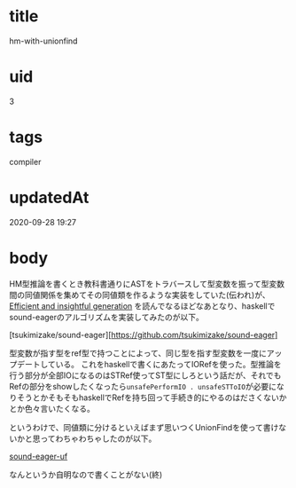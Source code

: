 # title
hm-with-unionfind
# uid
3
# tags
compiler
# updatedAt
2020-09-28 19:27
# body

HM型推論を書くとき教科書通りにASTをトラバースして型変数を振って型変数間の同値関係を集めてその同値類を作るような実装をしていた(伝われ)が、
[Efficient and insightful generation](http://okmij.org/ftp/ML/generalization.html#gen-mismanagement)
を読んでなるほどなあとなり、haskellでsound-eagerのアルゴリズムを実装してみたのが以下。

[tsukimizake/sound-eager][https://github.com/tsukimizake/sound-eager]

型変数が指す型をref型で持つことによって、同じ型を指す型変数を一度にアップデートしている。 
これをhaskellで書くにあたってIORefを使った。型推論を行う部分が全部IOになるのはSTRef使ってST型にしろという話だが、それでもRefの部分をshowしたくなったら`unsafePerformIO . unsafeSTToIO`が必要になりそうとかそもそもhaskellでRefを持ち回って手続き的にやるのはださくないかとか色々言いたくなる。

というわけで、同値類に分けるといえばまず思いつくUnionFindを使って書けないかと思ってわちゃわちゃしたのが以下。

[sound-eager-uf](https://github.com/tsukimizake/sound-eager-uf)

なんというか自明なので書くことがない(終)
